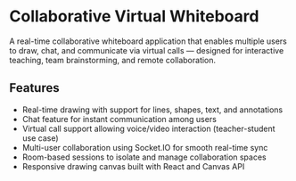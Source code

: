 # Collaborative Virtual Whiteboard

A real-time collaborative whiteboard application that enables multiple users to draw, chat, and communicate via virtual calls — designed for interactive teaching, team brainstorming, and remote collaboration.

## Features

- Real-time drawing with support for lines, shapes, text, and annotations
- Chat feature for instant communication among users
- Virtual call support allowing voice/video interaction (teacher-student use case)
- Multi-user collaboration using Socket.IO for smooth real-time sync
- Room-based sessions to isolate and manage collaboration spaces
- Responsive drawing canvas built with React and Canvas API
